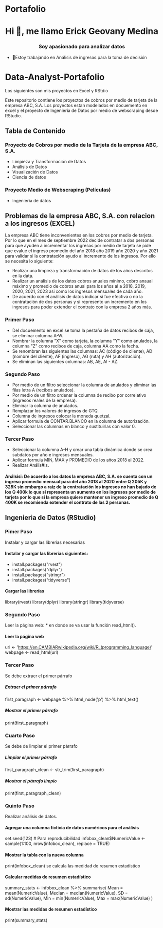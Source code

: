 # Portafolio
<h1 align="center">Hi 👋, me llamo Erick Geovany Medina </h1>
<h3 align="center">Soy apasionado para analizar datos </h3>

- 🔭Estoy trabajando en Análisis de ingresos para la toma de decisión
  
# Data-Analyst-Portafolio
Los siguientes son mis proyectos en Excel y RStdio

Este repositorio contiene los proyectos de cobros por medio de tarjeta de la empresa ABC, S.A. Los proyectos estan modelados en docuemento en excel y el proyecto de Ingenieria de Datos por medio de webscraping desde RStudio.

## Tabla de Contenido
### Proyecto de Cobros por medio de la Tarjeta de la empresa ABC, S.A.
- Limpieza y Transformación de Datos
- Análisis de Datos
- Visualización de Datos
- Ciencia de datos
### Proyecto Medio de Webscraping (Películas)
- Ingenieria de datos
  
## Problemas de la empresa ABC, S.A. con relacion a los ingresos (EXCEL)
La empresa ABC tiene inconvenientes en los cobros por medio de tarjeta. Por lo que en el mes de septiembre 2022 decide contratar a dos personas para que ayuden a incrementar los ingresos por medio de tarjeta se pide que evalué el ingreso promedio del año 2018 año 2019 año 2020 y año 2021 para validar si la contratación ayudo al incremento de los ingresos.
Por ello se necesita lo siguiente:
- Realizar una limpieza y transformación de datos de los años descritos en la data.
- Realizar un análisis de los datos cobros anuales mínimo, cobro anaual máximo y promedio de cobros anual para los años al a 2018, 2019, 2020, 2021, 2023 asi como los ingresos mensuales de cada año.
- De acuerdo con el análisis de datos indicar si fue efectiva o no la contratación de dos personas y si represento un incremento en los ingresos para poder extender el contrato con la empresa 2 años más.

### Primer Paso
- Del docuemento en excel se toma la pestaña de datos recibos de caja, se eliminar columna A-W.
- Nombrar la columna "X" como tarjeta, la columna "Y" como anulados, la columna "Z" como recibos de caja, columna AA como la fecha.
- Se renombran las siguientes las columnas: AC (código de cliente), AD (nombre del cliente), AF (ingreso), AG (ruta) y AH (autorización).
- Se eliminan las siguientes columnas: AB, AE,  AI - AZ.
### Segundo Paso
- Por medio de un filtro seleccionar la columna de anulados y eliminar las filas letra A (recibos anulados).
- Por medio de un filtro ordenar la columna de recibo por correlativo (ingresos reales de la empresa).
- Eliminar la columna de anulados.
- Remplazar los valores de ingresos de GTQ.
- Columna de ingresos colocar la moneda quetzal.
- Aplicar formula de CONTAR.BLANCO en la columna de autorización.
- Seleccionar las columnas en blanco y sustituirlas con valor 0.
### Tercer Paso
- Seleccionar la columna A-H y crear una tabla dinámica donde se crea subdatos por año e ingresos mensuales.
- Aplicar formula MIN, MAX y PROMEDIO de los años 2018 al 2022.
- Realizar Anális#is.
#### Análsisi: De acuerdo a los datos la empresa ABC, S.A. se cuenta con un ingreso promedio mensual para del año 2018 al 2020  entre Q 205K y  328K sin embargo a raiz de la contratación los ingresos no han bajado de los Q 400k lo que si representa un aumento en los ingresos por medio de tarjeta por lo que si la empresa quiere mantener un ingreso promedio de Q 400K se recomienda extender el contrato de las 2 personas.

## Ingenieria de Datos (RStudio)
### Pimer Paso
Instalar y cargar las librerias necesarias
#### Instalar y cargar las librerias siguientes:
- install.packages("rvest") 
- install.packages("dplyr") 
- install.packages("stringr") 
- install.packages("tidyverse")
#### Cargar las librerías 
library(rvest) 
library(dplyr) 
library(stringr) 
library(tidyverse) 
### Segundo Paso
Leer la página web: * en donde se va usar la función read_html().
#### Leer la página web 
url <- 'https://en.CAMBIARwikipedia.org/wiki/R_(programming_language)' 
webpage <- read_html(url) 
### Tercer Paso 
Se debe extraer el primer párrafo
##### Extraer el primer párrafo 
first_paragraph <- webpage %>% 
 html_node('p') %>% 
 html_text() 
##### Mostrar el primer párrafo 
print(first_paragraph) 
### Cuarto Paso
Se debe de limpiar el primer párrafo
##### Limpiar el primer párrafo 
first_paragraph_clean <- str_trim(first_paragraph) 
##### Mostrar el párrafo limpio 
print(first_paragraph_clean) 
### Quinto Paso
Realizar análisis de datos.
#### Agregar una columna ficticia de datos numéricos para el análisis 
set.seed(123) # Para reproducibilidad 
infobox_clean$NumericValue <- sample(1:100, nrow(infobox_clean), replace 
= TRUE) 
#### Mostrar la tabla con la nueva columna 
print(infobox_clean)
se calcula las medidad de resumen estadistico
#### Calcular medidas de resumen estadístico 
summary_stats <- infobox_clean %>% 
 summarise( 
 Mean = mean(NumericValue), 
 Median = median(NumericValue), 
 SD = sd(NumericValue), 
 Min = min(NumericValue), 
 Max = max(NumericValue) 
 ) 
#### Mostrar las medidas de resumen estadístico 
print(summary_stats)
